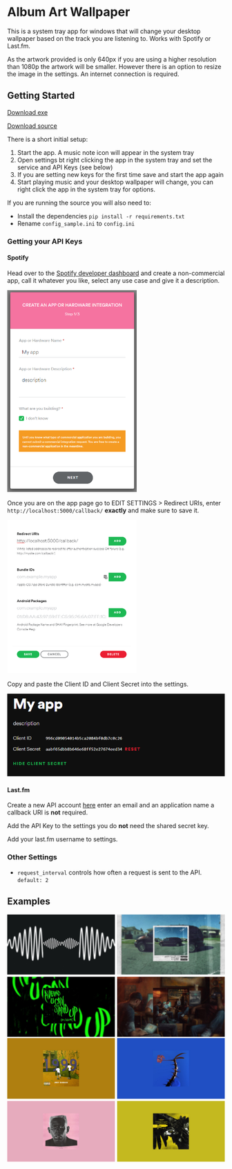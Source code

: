 # Album Art Wallpaper

This is a system tray app for windows that will change your desktop wallpaper based on the track you are listening to.
Works with Spotify or Last.fm.


As the artwork provided is only 640px if you are using a higher resolution than 1080p the artwork will be smaller. However there is an option to resize the image in the settings.
An internet connection is required.

## Getting Started

[Download exe](https://github.com/jac0b-w/album-art-wallpaper/releases/latest)

[Download source](https://github.com/jac0b-w/album-art-wallpaper/archive/master.zip)

There is a short initial setup:

1. Start the app. A music note icon will appear in the system tray
2. Open settings bt right clicking the app in the system tray and set the service and API Keys (see below)
3. If you are setting new keys for the first time save and start the app again
4. Start playing music and your desktop wallpaper will change, you can right click the app in the system tray for options.

If you are running the source you will also need to:

- Install the dependencies ```pip install -r requirements.txt```
- Rename ```config_sample.ini``` to ```config.ini```


### Getting your API Keys
#### Spotify
Head over to the [Spotify developer dashboard](https://developer.spotify.com/dashboard/login) and create a non-commercial app, call it whatever you like, select any use case and give it a description.

<img src = readme_images/image1.png width=300>

Once you are on the app page go to EDIT SETTINGS > Redirect URIs, enter ``` http://localhost:5000/callback/ ``` __exactly__ and make sure to save it.

<img src = readme_images/image2.png width=300>

Copy and paste the Client ID and Client Secret into the settings.

<img src = readme_images/image3.png width=700>

#### Last.fm

Create a new API account [here](https://www.last.fm/api/account/create) enter an email and an application name a callback URI is __not__ required.

Add the API Key to the settings you do __not__ need the shared secret key.

Add your last.fm username to settings.

### Other Settings

- ```request_interval``` controls how often a request is sent to the API. ```default: 2```

## Examples

<img src = readme_images/example2.jpg>

<img src = readme_images/example.jpg>
